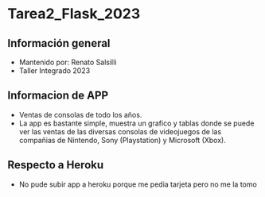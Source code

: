 # Tarea2_Flask_2023

## Información general
- Mantenido por: Renato Salsilli
- Taller Integrado 2023

## Informacion de APP 
- Ventas de consolas de todo los años.
- La app es bastante simple, muestra un grafico y tablas donde se puede ver las ventas de las diversas consolas de videojuegos de las compañias de Nintendo, Sony (Playstation) y Microsoft (Xbox).

## Respecto a Heroku
- No pude subir app a heroku porque me pedia tarjeta pero no me la tomo
